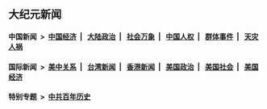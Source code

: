 ## 大纪元新闻

#### 中国新闻 &nbsp;>&nbsp; [中国经济](indexes/ncid283/README.md?05190045) &nbsp;| &nbsp; [大陆政治](indexes/ncid277/README.md?05190045) &nbsp;| &nbsp; [社会万象](indexes/ncid282/README.md?05190045) &nbsp;| &nbsp; [中国人权](indexes/ncid278/README.md?05190045) &nbsp;| &nbsp; [群体事件](indexes/ncid279/README.md?05190045) &nbsp;| &nbsp; [天灾人祸](indexes/ncid280/README.md?05190045)

#### 国际新闻 &nbsp;>&nbsp; [美中关系](indexes/nf1412576/README.md?05190045) &nbsp;| &nbsp; [台湾新闻](indexes/ncid1349361/README.md?05190045) &nbsp;| &nbsp; [香港新闻](indexes/ncid1349362/README.md?05190045) &nbsp;| &nbsp; [美国政治](indexes/ncid1078159/README.md?05190045) &nbsp;| &nbsp; [美国社会](indexes/ncid1078160/README.md?05190045) &nbsp;| &nbsp; [美国经济](indexes/ncid1078158/README.md?05190045)

#### 特别专题 &nbsp;>&nbsp; [中共百年历史](https://github.com/epoch-news/epoch-special/blob/master/README.md?05190045)  
